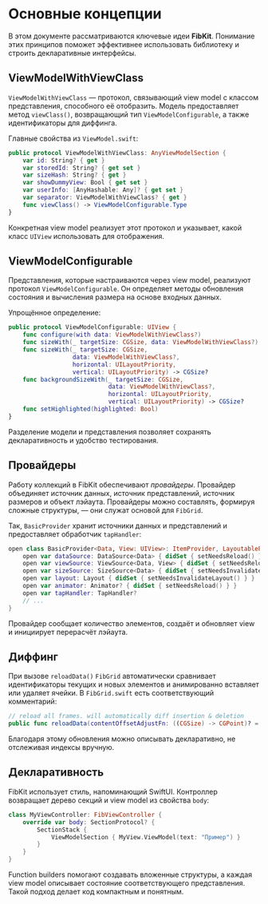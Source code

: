 # Основные концепции

В этом документе рассматриваются ключевые идеи **FibKit**. Понимание этих принципов поможет эффективнее использовать библиотеку и строить декларативные интерфейсы.

## ViewModelWithViewClass

`ViewModelWithViewClass` — протокол, связывающий view model с классом представления, способного её отобразить. Модель предоставляет метод `viewClass()`, возвращающий тип `ViewModelConfigurable`, а также идентификаторы для диффинга.

Главные свойства из `ViewModel.swift`:

```swift
public protocol ViewModelWithViewClass: AnyViewModelSection {
    var id: String? { get }
    var storedId: String? { get set }
    var sizeHash: String? { get }
    var showDummyView: Bool { get set }
    var userInfo: [AnyHashable: Any]? { get set }
    var separator: ViewModelWithViewClass? { get }
    func viewClass() -> ViewModelConfigurable.Type
}
```

Конкретная view model реализует этот протокол и указывает, какой класс `UIView` использовать для отображения.

## ViewModelConfigurable

Представления, которые настраиваются через view model, реализуют протокол `ViewModelConfigurable`. Он определяет методы обновления состояния и вычисления размера на основе входных данных.

Упрощённое определение:

```swift
public protocol ViewModelConfigurable: UIView {
    func configure(with data: ViewModelWithViewClass?)
    func sizeWith(_ targetSize: CGSize, data: ViewModelWithViewClass?) -> CGSize?
    func sizeWith(_ targetSize: CGSize,
                  data: ViewModelWithViewClass?,
                  horizontal: UILayoutPriority,
                  vertical: UILayoutPriority) -> CGSize?
    func backgroundSizeWith(_ targetSize: CGSize,
                            data: ViewModelWithViewClass?,
                            horizontal: UILayoutPriority,
                            vertical: UILayoutPriority) -> CGSize?
    func setHighlighted(highlighted: Bool)
}
```

Разделение модели и представления позволяет сохранять декларативность и удобство тестирования.

## Провайдеры

Работу коллекций в FibKit обеспечивают *провайдеры*. Провайдер объединяет источник данных, источник представлений, источник размеров и объект лэйаута. Провайдеры можно составлять, формируя сложные структуры, — они служат основой для `FibGrid`.

Так, `BasicProvider` хранит источники данных и представлений и предоставляет обработчик `tapHandler`:

```swift
open class BasicProvider<Data, View: UIView>: ItemProvider, LayoutableProvider, CollectionReloadable {
    open var dataSource: DataSource<Data> { didSet { setNeedsReload() } }
    open var viewSource: ViewSource<Data, View> { didSet { setNeedsReload() } }
    open var sizeSource: SizeSource<Data> { didSet { setNeedsInvalidateLayout() } }
    open var layout: Layout { didSet { setNeedsInvalidateLayout() } }
    open var animator: Animator? { didSet { setNeedsReload() } }
    open var tapHandler: TapHandler?
    // ...
}
```

Провайдер сообщает количество элементов, создаёт и обновляет view и инициирует перерасчёт лэйаута.

## Диффинг

При вызове `reloadData()` `FibGrid` автоматически сравнивает идентификаторы текущих и новых элементов и анимированно вставляет или удаляет ячейки. В `FibGrid.swift` есть соответствующий комментарий:

```swift
// reload all frames. will automatically diff insertion & deletion
public func reloadData(contentOffsetAdjustFn: ((CGSize) -> CGPoint)? = nil) { ... }
```

Благодаря этому обновления можно описывать декларативно, не отслеживая индексы вручную.

## Декларативность

FibKit использует стиль, напоминающий SwiftUI. Контроллер возвращает дерево секций и view model из свойства `body`:

```swift
class MyViewController: FibViewController {
    override var body: SectionProtocol? {
        SectionStack {
            ViewModelSection { MyView.ViewModel(text: "Пример") }
        }
    }
}
```

Function builders помогают создавать вложенные структуры, а каждая view model описывает состояние соответствующего представления. Такой подход делает код компактным и понятным.
